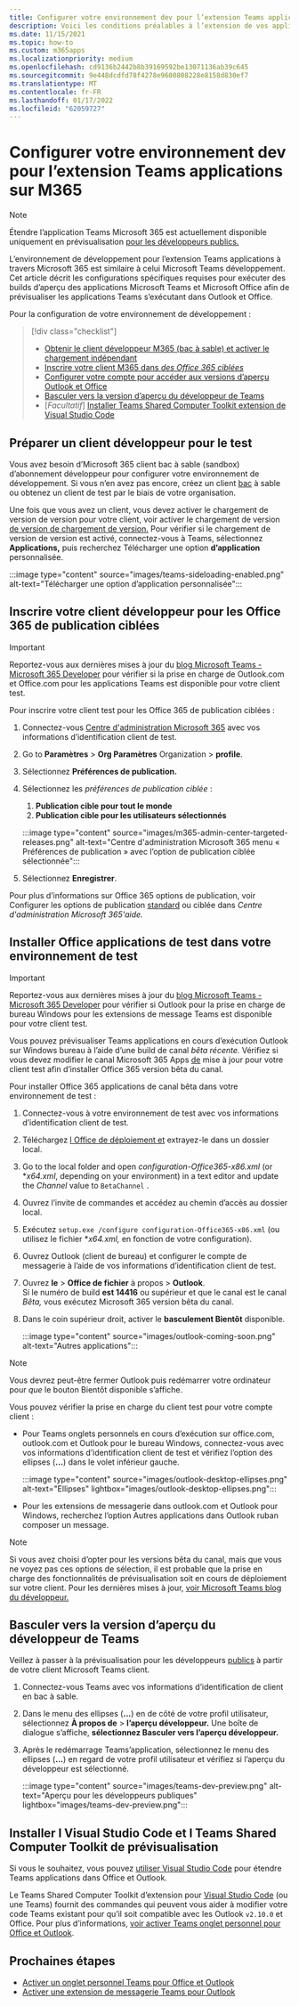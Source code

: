 ```yaml
---
title: Configurer votre environnement dev pour l’extension Teams applications à travers Microsoft 365
description: Voici les conditions préalables à l’extension de vos applications Teams à travers Microsoft 365
ms.date: 11/15/2021
ms.topic: how-to
ms.custom: m365apps
ms.localizationpriority: medium
ms.openlocfilehash: cd9136b2442b8b39169592be13071136ab39c645
ms.sourcegitcommit: 9e448dcdfd78f4278e9600808228e8158d830ef7
ms.translationtype: MT
ms.contentlocale: fr-FR
ms.lasthandoff: 01/17/2022
ms.locfileid: "62059727"
---
```

# <a name="set-up-your-dev-environment-for-extending-teams-apps-across-m365"></a>Configurer votre environnement dev pour l’extension Teams applications sur M365

> [!NOTE]
> Étendre l’application Teams Microsoft 365 est actuellement disponible uniquement en prévisualisation [pour les développeurs publics.](~/resources/dev-preview/developer-preview-intro.md)

L’environnement de développement pour l’extension Teams applications à travers Microsoft 365 est similaire à celui Microsoft Teams développement. Cet article décrit les configurations spécifiques requises pour exécuter des builds d’aperçu des applications Microsoft Teams et Microsoft Office afin de prévisualiser les applications Teams s’exécutant dans Outlook et Office.

Pour la configuration de votre environnement de développement :

> [!div class="checklist"]
> * [Obtenir le client développeur M365 (bac à sable) et activer le chargement indépendant](#prepare-a-developer-tenant-for-testing)
> * [Inscrire votre client M365 dans *des Office 365 ciblées*](#enroll-your-developer-tenant-for-office-365-targeted-releases)
> * [Configurer votre compte pour accéder aux versions d’aperçu Outlook et Office](#install-office-apps-in-your-test-environment)
> * [Basculer vers la version d’aperçu du développeur de Teams](#switch-to-the-developer-preview-version-of-teams)
> * [*Facultatif*] [Installer Teams Shared Computer Toolkit extension de Visual Studio Code](#install-visual-studio-code-and-teams-toolkit-preview-extension)

## <a name="prepare-a-developer-tenant-for-testing"></a>Préparer un client développeur pour le test

Vous avez besoin d’Microsoft 365 client bac à sable (sandbox) d’abonnement développeur pour configurer votre environnement de développement. Si vous n’en avez pas encore, créez un client [bac](/office/developer-program/microsoft-365-developer-program-get-started) à sable ou obtenez un client de test par le biais de votre organisation.

Une fois que vous avez un client, vous devez activer le chargement de version de version pour votre client, voir activer le chargement de version [de version de chargement de version.](/microsoftteams/platform/concepts/build-and-test/prepare-your-o365-tenant#enable-custom-teams-apps-and-turn-on-custom-app-uploading) Pour vérifier si le chargement de version de version est activé, connectez-vous à Teams, sélectionnez **Applications,** puis recherchez Télécharger une option **d’application** personnalisée.

:::image type="content" source="images/teams-sideloading-enabled.png" alt-text="Télécharger une option d’application personnalisée":::

## <a name="enroll-your-developer-tenant-for-office-365-targeted-releases"></a>Inscrire votre client développeur pour les Office 365 de publication ciblées

> [!IMPORTANT]
> Reportez-vous aux dernières mises à jour du [blog Microsoft Teams - Microsoft 365 Developer](https://devblogs.microsoft.com/microsoft365dev/) pour vérifier si la prise en charge de Outlook.com et Office.com pour les applications Teams est disponible pour votre client test.

Pour inscrire votre client test pour les Office 365 de publication ciblées :

1. Connectez-vous [Centre d'administration Microsoft 365](https://admin.microsoft.com) avec vos informations d’identification client de test.
1. Go to **Paramètres**  >  **Org Paramètres** Organization  >  **profile**.
1. Sélectionnez **Préférences de publication.**
1. Sélectionnez les *préférences de publication ciblée* :
    1. **Publication cible pour tout le monde**
    1. **Publication cible pour les utilisateurs sélectionnés**

    :::image type="content" source="images/m365-admin-center-targeted-releases.png" alt-text="Centre d'administration Microsoft 365 menu « Préférences de publication » avec l’option de publication ciblée sélectionnée":::
    
1. Sélectionnez **Enregistrer**.

Pour plus d’informations sur Office 365 options de publication, voir Configurer les options de publication [standard](/microsoft-365/admin/manage/release-options-in-office-365?view=o365-worldwide&preserve-view=true#targeted-release) ou ciblée dans *Centre d'administration Microsoft 365'aide.*

## <a name="install-office-apps-in-your-test-environment"></a>Installer Office applications de test dans votre environnement de test

> [!IMPORTANT]
> Reportez-vous aux dernières mises à jour du [blog Microsoft Teams - Microsoft 365 Developer](https://devblogs.microsoft.com/microsoft365dev/) pour vérifier si Outlook pour la prise en charge de bureau Windows pour les extensions de message Teams est disponible pour votre client test.

Vous pouvez prévisualiser Teams applications en cours d’exécution Outlook sur Windows bureau à l’aide d’une build de canal *bêta récente.* Vérifiez si vous devez modifier le canal Microsoft 365 Apps [de](/deployoffice/change-update-channels?WT.mc_id=M365-MVP-5002016) mise à jour pour votre client test afin d’installer Office 365 version bêta du canal.

Pour installer Office 365 applications de canal bêta dans votre environnement de test :

1. Connectez-vous à votre environnement de test avec vos informations d’identification client de test.
1. Téléchargez [l Office de déploiement et](https://www.microsoft.com/download/details.aspx?id=49117) extrayez-le dans un dossier local.
1. Go to the local folder and open *configuration-Office365-x86.xml* (or **x64.xml*, depending on your environment) in a text editor and update the *Channel* value to `BetaChannel` .
1. Ouvrez l’invite de commandes et accédez au chemin d’accès au dossier local.
1. Exécutez `setup.exe /configure configuration-Office365-x86.xml` (ou utilisez le fichier **x64.xml,* en fonction de votre configuration).
1. Ouvrez Outlook (client de bureau) et configurer le compte de messagerie à l’aide de vos informations d’identification client de test.
1. Ouvrez **le**  >  **Office de fichier** à propos  >  **Outlook**.  
   Si le numéro de build **est 14416** ou supérieur et que le canal est le canal *Bêta,* vous exécutez Microsoft 365 version bêta du canal.
1. Dans le coin supérieur droit, activer le **basculement Bientôt** disponible.
    
    :::image type="content" source="images/outlook-coming-soon.png" alt-text="Autres applications":::

> [!NOTE]
> Vous devrez peut-être fermer Outlook puis redémarrer votre ordinateur pour *que* le bouton Bientôt disponible s’affiche.

Vous pouvez vérifier la prise en charge du client test pour votre compte client :

* Pour Teams onglets personnels en cours d’exécution sur office.com, outlook.com et Outlook pour le bureau Windows, connectez-vous avec vos informations d’identification client de test et vérifiez l’option des ellipses (**...**) dans le volet inférieur gauche.

    :::image type="content" source="images/outlook-desktop-ellipses.png" alt-text="Ellipses" lightbox="images/outlook-desktop-ellipses.png":::

* Pour les extensions de messagerie dans outlook.com et Outlook pour Windows,  recherchez l’option Autres applications dans Outlook ruban composer un message.

> [!NOTE]
> Si vous avez choisi d’opter pour les versions bêta du canal, mais que vous ne voyez pas ces options de sélection, il est probable que la prise en charge des fonctionnalités de prévisualisation soit en cours de déploiement sur votre client. Pour les dernières mises à jour, [voir Microsoft Teams blog du développeur.](https://devblogs.microsoft.com/microsoft365dev/)

## <a name="switch-to-the-developer-preview-version-of-teams"></a>Basculer vers la version d’aperçu du développeur de Teams

Veillez à passer à la prévisualisation pour les développeurs [publics](../resources/dev-preview/developer-preview-intro.md) à partir de votre client Microsoft Teams client.

1. Connectez-vous Teams avec vos informations d’identification de client en bac à sable.
1. Dans le menu des ellipses (**...**) en de côté de votre profil utilisateur, sélectionnez **À propos de**  >  **l’aperçu développeur.** Une boîte de dialogue s’affiche, **sélectionnez Basculer vers l’aperçu développeur.**
1. Après le redémarrage Teams’application, sélectionnez le menu des ellipses  (**...**) en regard de votre profil utilisateur et vérifiez si l’aperçu du développeur est sélectionné.

    :::image type="content" source="images/teams-dev-preview.png" alt-text="Aperçu pour les développeurs publiques" lightbox="images/teams-dev-preview.png":::

## <a name="install-visual-studio-code-and-teams-toolkit-preview-extension"></a>Installer l Visual Studio Code et l Teams Shared Computer Toolkit de prévisualisation

Si vous le souhaitez, vous pouvez [utiliser Visual Studio Code](https://code.visualstudio.com/) pour étendre Teams applications dans Office et Outlook.

Le Teams Shared Computer Toolkit d’extension pour [Visual Studio Code](https://aka.ms/teams-toolkit) (ou une Teams) fournit des commandes qui peuvent vous aider à modifier votre code Teams existant pour qu’il soit compatible avec les Outlook `v2.10.0` et Office. Pour plus d’informations, [voir activer Teams onglet personnel pour Office et Outlook](extend-m365-teams-personal-tab.md).

## <a name="next-steps"></a>Prochaines étapes

- [Activer un onglet personnel Teams pour Office et Outlook](extend-m365-teams-personal-tab.md)
- [Activer une extension de messagerie Teams pour Outlook](extend-m365-teams-message-extension.md)